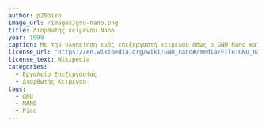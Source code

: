 ```yaml
---
author: p20oiko
image_url: /images/gnu-nano.png
title: Διορθωτής κειμένου Nano
year: 1999
caption: Με την υλοποίηση ενός επεξεργαστή κειμένου όπως ο GNU Nano κατέστη δυνατή η διόρθωση κειμένου σε περιβάλλοντα Unix. Ως κλώνος του Pico ειδικά υλοποιημένος για τέτοια συστήματα, το Nano κυριάρχησε εκείνη την εποχή καθώς προσέφερε λειτουργίες περιήγησης στο cli παρά μόνο με το πάτημα συγκεκριμένων συνδυασμών κουμπιών του πληκτρολογίου. 
license_url: "https://en.wikipedia.org/wiki/GNU_nano#/media/File:GNU_nano-6.4_screenshot.png" 
license_text: Wikipedia 
categories:
  - Εργαλείο Επεξεργασίας
  - Διορθωτής Κειμένου
tags:
  - GNU 
  - NANO 
  - Pico
---
```

